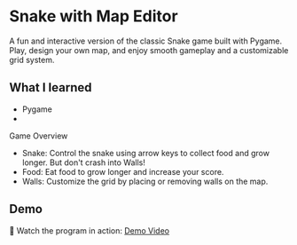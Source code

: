# Snake with Map Editor

A fun and interactive version of the classic Snake game built with Pygame. Play, design your own map, and enjoy smooth gameplay and a customizable grid system.

## What I learned
- Pygame
- 

Game Overview
- Snake: Control the snake using arrow keys to collect food and grow longer. But don't crash into Walls!
- Food: Eat food to grow longer and increase your score.
- Walls: Customize the grid by placing or removing walls on the map.

## Demo
🎥 Watch the program in action: [Demo Video](https://youtu.be/4KYpqT5wPN0)
